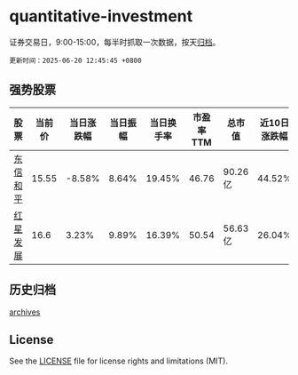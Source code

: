 # quantitative-investment

证券交易日，9:00-15:00，每半时抓取一次数据，按天[归档](archives)。

`更新时间：2025-06-20 12:45:45 +0800`

## 强势股票

|股票|当前价|当日涨跌幅|当日振幅|当日换手率|市盈率TTM|总市值|近10日涨跌幅|
|----|----|----|----|----|----|----|----|
|[东信和平](https://xueqiu.com/S/SZ002017)|15.55|-8.58%|8.64%|19.45%|46.76|90.26亿|44.52%|
|[红星发展](https://xueqiu.com/S/SH600367)|16.6|3.23%|9.89%|16.39%|50.54|56.63亿|26.04%|

## 历史归档

[archives](archives)

## License

See the [LICENSE](LICENSE) file for license rights and limitations (MIT).